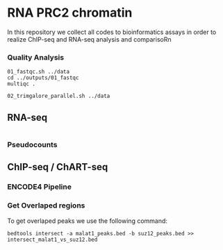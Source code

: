# RNA PRC2 chromatin

In this repository we collect all codes to bioinformatics assays in order to realize ChIP-seq and RNA-seq analysis and comparisoRn

### Quality Analysis

```
01_fastqc.sh ../data
cd ../outputs/01_fastqc
multiqc .
```

```
02_trimgalore_parallel.sh ../data
```


## RNA-seq

```

```

### Pseudocounts

## ChIP-seq / ChART-seq

### ENCODE4 Pipeline

### Get Overlaped regions

To get overlaped peaks we use the following command:

```
bedtools intersect -a malat1_peaks.bed -b suz12_peaks.bed >> intersect_malat1_vs_suz12.bed
```


